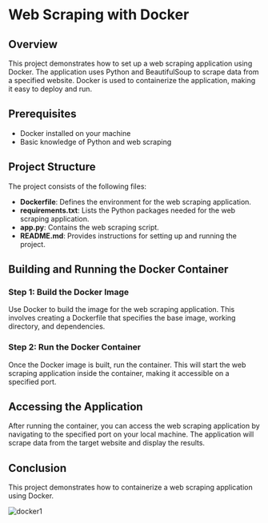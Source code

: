 # Web Scraping with Docker

## Overview
This project demonstrates how to set up a web scraping application using Docker. The application uses Python and BeautifulSoup to scrape data from a specified website. Docker is used to containerize the application, making it easy to deploy and run.

## Prerequisites
- Docker installed on your machine
- Basic knowledge of Python and web scraping

## Project Structure
The project consists of the following files:
- **Dockerfile**: Defines the environment for the web scraping application.
- **requirements.txt**: Lists the Python packages needed for the web scraping application.
- **app.py**: Contains the web scraping script.
- **README.md**: Provides instructions for setting up and running the project.

## Building and Running the Docker Container
### Step 1: Build the Docker Image
Use Docker to build the image for the web scraping application. This involves creating a Dockerfile that specifies the base image, working directory, and dependencies.

### Step 2: Run the Docker Container
Once the Docker image is built, run the container. This will start the web scraping application inside the container, making it accessible on a specified port.

## Accessing the Application
After running the container, you can access the web scraping application by navigating to the specified port on your local machine. The application will scrape data from the target website and display the results.

## Conclusion
This project demonstrates how to containerize a web scraping application using Docker.

![docker1](https://github.com/user-attachments/assets/7c3aa1c1-912a-45b6-9f10-103fd7cd623d)
